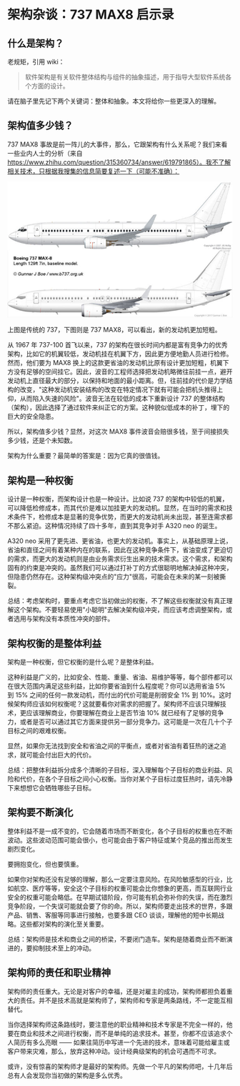 # 架构杂谈：737 MAX8 启示录

## 什么是架构？

老规矩，引用 wiki：

> 软件架构是有关软件整体结构与组件的抽象描述，用于指导大型软件系统各个方面的设计。

请在脑子里先记下两个关键词：整体和抽象。本文将给你一些更深入的理解。

## 架构值多少钱？

737 MAX8 事故是前一阵儿的大事件，那么，它跟架构有什么关系呢？我们来看一些业内人士的分析（来自 https://www.zhihu.com/question/315360734/answer/619791865）。我不了解相关技术，只根据我搜集的信息简要复述一下（可能不准确）：

![](.架构杂谈_images/737max8.png)

上图是传统的 737，下图则是 737 MAX8，可以看出，新的发动机更加短粗。

从 1967 年 737-100 首飞以来，737 的架构在很长时间内都是富有竞争力的优秀架构，比如它的机翼较低，发动机挂在机翼下方，因此更方便地勤人员进行检修。
然而，他们要为 MAX8 换上的这款更省油的发动机比原有设计更加短粗，机翼下方没有足够的空间挂它。因此，波音的工程师选择把发动机略微往前挂一点，避开发动机上直径最大的部分，以保持和地面的最小距离。但，往前挂的代价是力学结构的改变，"这种发动机安装结构的改变在特定情况下就有可能会把机头推得上仰，从而陷入失速的风险"。波音无法在较低的成本下重新设计 737 的整体结构（架构），因此选择了通过软件来纠正它的方案。这种貌似低成本的补丁，埋下的巨大的安全隐患。

所以，架构值多少钱？显然，对这次 MAX8 事件波音会赔很多钱，至于间接损失多少钱，还是个未知数。

架构为什么重要？最简单的答案是：因为它真的很值钱。

## 架构是一种权衡

设计是一种权衡，而架构设计也是一种设计。比如说 737 的架构中较低的机翼，可以降低检修成本，而其代价是难以加挂更大的发动机。显然，在当时的需求和技术条件下，检修成本是显著的竞争优势，而更大的发动机尚未出现，甚至连需求都不那么紧迫。这种情况持续了四十多年，直到其竞争对手 A320 neo 的诞生。

A320 neo 采用了更先进、更省油，也更大的发动机。事实上，从基础原理上说，省油和直径之间有着某种内在的联系，因此在这种竞争条件下，省油变成了更迫切的需求，而更大的发动机则是由业务需求衍生出来的技术需求。这个需求，和架构固有的约束是冲突的。虽然我们可以通过打补丁的方式很聪明地解决掉这种冲突，但隐患仍然存在。这种架构级冲突点的"应力"很高，可能会在未来的某一刻被撕裂。

总结：考虑架构时，要重点考虑它当初做出的权衡，不了解这些权衡就没有真正理解这个架构。不要轻易使用"小聪明"去解决架构级冲突，而应该考虑调整架构，或者选用与架构没有本质性冲突的部件。

## 架构权衡的是整体利益

架构是一种权衡，但它权衡的是什么呢？是整体利益。

这种利益是广义的，比如安全、性能、重量、省油、易维护等等，每个部件都可以在很大范围内满足这些利益，比如你要省油到什么程度呢？你可以选用省油 5% 到 15% 之间的任何一款发动机，而付出的代价可能是削弱安全 1% 到 10%。这时候架构师应该如何权衡呢？这就要看你对需求的把握了。架构师不应该只理解技术，更应该理解商业，你要理解在商业上是否节油 10% 就已经有了足够的竞争力，或者是否可以通过其它方面来提供另一部分竞争力。这可能是一次在几十个子目标之间的艰难权衡。

显然，如果你无法找到安全和省油之间的平衡点，或者对省油有着狂热的迷之追求，就可能会付出巨大的代价。

总结：把整体利益拆分成多个清晰的子目标，深入理解每个子目标的商业利益、风险和代价，在各个子目标之间小心权衡。当你对某个子目标过度狂热时，请先冷静下来想想它会牺牲哪些子目标。

## 架构要不断演化

整体利益不是一成不变的，它会随着市场而不断变化，各个子目标的权重也在不断波动。这些波动范围可能会很小，也可能会由于客户特征或某个竞品的推出而发生剧烈变化。

要拥抱变化，但也要慎重。

如果你对架构还没有足够的理解，那么一定要注意风险。在风险敏感型的行业，比如航空、医疗等等，安全这个子目标的权重可能会比你想象的更高，而互联网行业安全的权重可能会略低。在早期试错阶段，你可能有机会弥补你的失误，而在激烈竞争阶段，一个失误可能就会要了你的命。所以，架构师要走出技术的世界，多跟产品、销售、客服等同事进行接触，也要多跟 CEO 谈谈，理解他的短中长期战略。这些都对架构的演化至关重要。

总结：架构师是技术和商业之间的桥梁，不要闭门造车。架构是随着商业而不断演进的，要抑制技术至上的冲动。

## 架构师的责任和职业精神

架构师的责任重大。无论是对客户的幸福，还是对雇主的成功，架构师都担负着重大的责任。并不是技术高就是架构师了，架构师和专家是两条路线，不一定能互相替代。

当你选择架构师这条路线时，要注意他的职业精神和技术专家是不完全一样的，他要在商业和技术之间进行权衡，而不是单纯的追求技术。甚至，你都不应该追求个人简历有多么亮眼 —— 如果往简历中写进一个先进的技术，意味着可能给雇主或客户带来灾难，那么，放弃这种冲动。设计经典级架构的机会可遇而不可求。

或许，没有惊喜的架构师才是最好的架构师。先做一个平凡的架构师吧，十几年后总有人会发现你当初做的架构是多么优秀。
